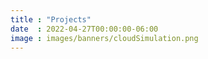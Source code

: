 ```yaml
---
title : "Projects"
date  : 2022-04-27T00:00:00-06:00
image : images/banners/cloudSimulation.png
---
```

